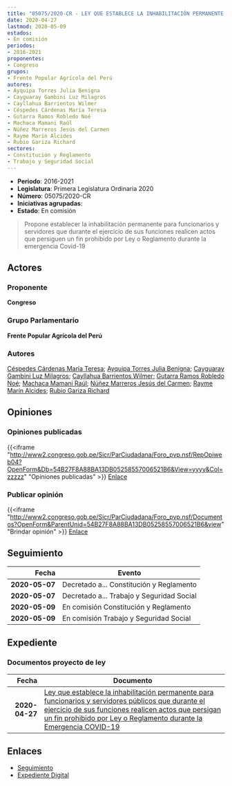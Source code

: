 ```yaml
---
title: "05075/2020-CR - LEY QUE ESTABLECE LA INHABILITACIÓN PERMANENTE PARA FUNCIONARIOS Y SERVIDORES PÚBLICOS QUE DURANTE EL EJERCICIO DE SUS FUNCIONES REALICEN ACTOS QUE PERSIGAN UN FIN PROHIBIDO POR LEY O REGLAMENTO DURANTE LA EMERGENCIA COVID-19"
date: 2020-04-27
lastmod: 2020-05-09
estados:
- En comisión
periodos:
- 2016-2021
proponentes:
- Congreso
grupos:
- Frente Popular Agrícola del Perú
autores:
- Ayquipa Torres Julia Benigna
- Cayguaray Gambini Luz Milagros
- Cayllahua Barrientos Wilmer
- Céspedes Cárdenas María Teresa
- Gutarra Ramos Robledo Noé
- Machaca Mamani Raúl
- Núñez Marreros Jesús del Carmen
- Rayme Marín Alcides
- Rubio Gariza Richard
sectores:
- Constitución y Reglamento
- Trabajo y Seguridad Social
---
```

- **Periodo**: 2016-2021
- **Legislatura**: Primera Legislatura Ordinaria 2020
- **Número**: 05075/2020-CR
- **Iniciativas agrupadas**: 
- **Estado**: En comisión

> Propone establecer la inhabilitación permanente para funcionarios y servidores que durante el ejercicio de sus funciones realicen actos que persiguen un fin prohibido por Ley o Reglamento durante la emergencia Covid-19


## Actores

### Proponente

**Congreso**

### Grupo Parlamentario

**Frente Popular Agrícola del Perú**

### Autores

[Céspedes Cárdenas María Teresa](mailto:mailto:mcespedes@congreso.gob.pe); [Ayquipa Torres Julia Benigna](mailto:mailto:jayquipa@congreso.gob.pe); [Cayguaray Gambini Luz Milagros](mailto:mailto:lcayguaray@congreso.gob.pe); [Cayllahua Barrientos Wilmer](mailto:mailto:wcayllahua@congreso.gob.pe); [Gutarra Ramos Robledo Noé](mailto:mailto:rgutarra@congreso.gob.pe); [Machaca Mamani Raúl](mailto:mailto:rmachaca@congreso.gob.pe); [Núñez Marreros Jesús del Carmen](mailto:mailto:jnunez@congreso.gob.pe); [Rayme Marín Alcides](mailto:mailto:arayme@congreso.gob.pe); [Rubio Gariza Richard](mailto:mailto:rrubio@congreso.gob.pe)

## Opiniones

### Opiniones publicadas

{{<iframe "http://www2.congreso.gob.pe/Sicr/ParCiudadana/Foro_pvp.nsf/RepOpiweb04?OpenForm&Db=54B27F8A88BA13DB05258557006521B6&View=yyyy&Col=zzzzz" "Opiniones publicadas" >}}
[Enlace](http://www2.congreso.gob.pe/Sicr/ParCiudadana/Foro_pvp.nsf/RepOpiweb04?OpenForm&Db=54B27F8A88BA13DB05258557006521B6&View=yyyy&Col=zzzzz)

### Publicar opinión

{{<iframe "http://www2.congreso.gob.pe/Sicr/ParCiudadana/Foro_pvp.nsf/Documentos?OpenForm&ParentUnid=54B27F8A88BA13DB05258557006521B6&view" "Brindar opinión" >}}
[Enlace](http://www2.congreso.gob.pe/Sicr/ParCiudadana/Foro_pvp.nsf/Documentos?OpenForm&ParentUnid=54B27F8A88BA13DB05258557006521B6&view)


## Seguimiento

| Fecha | Evento |
|------:|--------|
| **2020-05-07** | Decretado a... Constitución y Reglamento |
| **2020-05-07** | Decretado a... Trabajo y Seguridad Social |
| **2020-05-09** | En comisión Constitución y Reglamento |
| **2020-05-09** | En comisión Trabajo y Seguridad Social |

## Expediente

### Documentos proyecto de ley

| Fecha | Documento |
|------:|-----------|
| **2020-04-27** | [Ley que establece la inhabilitación permanente para funcionarios y servidores públicos que durante el ejercicio de sus funciones realicen actos que persigan un fin prohibido por Ley o Reglamento durante la Emergencia COVID-19](http://www.leyes.congreso.gob.pe/Documentos/2016_2021/Proyectos_de_Ley_y_de_Resoluciones_Legislativas/PL05075_20200427.pdf) |

## Enlaces

- [Seguimiento](http://www2.congreso.gob.pe/Sicr/TraDocEstProc/CLProLey2016.nsf/f7fff46988ca05b1052578e100829cc7/ebdb79f3c63ada190525855700734b22?OpenDocument)
- [Expediente Digital](http://www2.congreso.gob.pe/Sicr/TraDocEstProc/Expvirt_2011.nsf/visbusqptramdoc1621/05075?opendocument)

